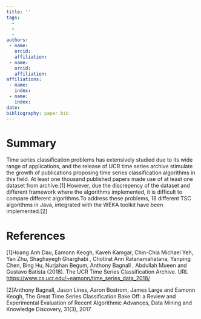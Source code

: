 ```yaml
---
title: ''
tags:
  - 
  - 
  - 
authors:
 - name: 
   orcid: 
   affiliation: 
 - name: 
   orcid: 
   affiliation: 
affiliations:
 - name: 
   index: 
 - name: 
   index: 
date: 
bibliography: paper.bib
---
```


# Summary
Time series classification problems has extensively studied due to its wide range of applications, and the release of UCR time series archive stimulate the growth of publications proposing time series classification algorithms in this field. At least one thousand published papers made use of at least one dataset from archive.[1] However, due the discrepency of the dataset and different framework where the algorithms implemented, it is difficult to compare different algorithms.To address these problems, 18 different TSC algorithms in Java, integrated with the WEKA toolkit have been implemented.[2]




# References
[1]Hoang Anh Dau, Eamonn Keogh, Kaveh Kamgar, Chin-Chia Michael Yeh, Yan Zhu, Shaghayegh Gharghabi , Chotirat Ann Ratanamahatana, Yanping Chen, Bing Hu, Nurjahan Begum, Anthony Bagnall , Abdullah Mueen and Gustavo Batista (2018). The UCR Time Series Classification Archive. URL https://www.cs.ucr.edu/~eamonn/time_series_data_2018/

[2]Anthony Bagnall, Jason Lines, Aaron Bostrom, James Large and Eamonn Keogh, The Great Time Series Classification Bake Off: a Review and Experimental Evaluation of Recent Algorithmic Advances, Data Mining and Knowledge Discovery, 31(3), 2017
